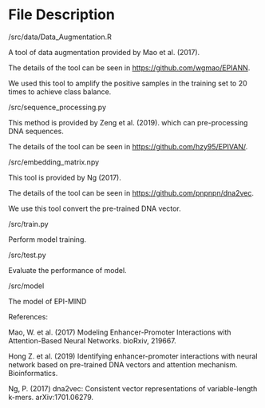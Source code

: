 # File Description 
/src/data/Data_Augmentation.R

 A tool of data augmentation provided by Mao et al. (2017). 

 The details of the tool can be seen in https://github.com/wgmao/EPIANN.

 We used this tool to amplify the positive samples in the training set to 20 times to achieve class balance.

/src/sequence_processing.py

 This method is provided by Zeng et al. (2019). which can pre-processing DNA sequences. 

 The details of the tool can be seen in https://github.com/hzy95/EPIVAN/.
 
/src/embedding_matrix.npy

 This tool is provided by Ng (2017).

 The details of the tool can be seen in https://github.com/pnpnpn/dna2vec.

 We use this tool convert the pre-trained DNA vector.

 /src/train.py

Perform model training.

 /src/test.py

Evaluate the performance of model.

 /src/model

The model of EPI-MIND
 
References:

Mao, W. et al. (2017) Modeling Enhancer-Promoter Interactions with Attention-Based Neural Networks. bioRxiv, 219667.

Hong Z. et al. (2019) Identifying enhancer-promoter interactions with neural network based on pre-trained DNA vectors and attention mechanism. Bioinformatics.

Ng, P. (2017) dna2vec: Consistent vector representations of variable-length k-mers. arXiv:1701.06279.
